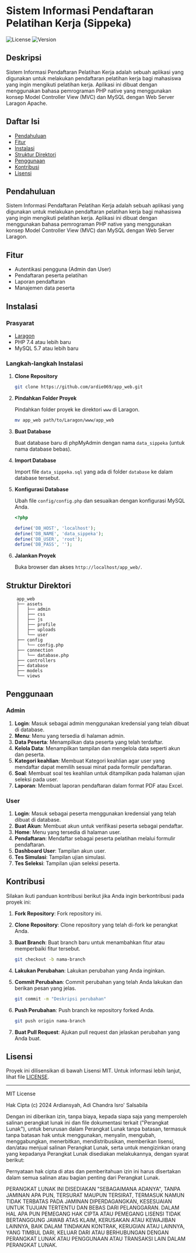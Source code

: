 # Sistem Informasi Pendaftaran Pelatihan Kerja (Sippeka)

![License](https://img.shields.io/badge/license-MIT-blue.svg)
![Version](https://img.shields.io/badge/version-1.0.0-green.svg)

## Deskripsi

Sistem Informasi Pendaftaran Pelatihan Kerja adalah sebuah aplikasi yang digunakan
untuk melakukan pendaftaran pelatihan kerja bagi mahasiswa yang ingin mengikuti
pelatihan kerja. Aplikasi ini dibuat dengan menggunakan bahasa pemrograman
PHP native yang menggunakan konsep Model Controller View (MVC) dan MySQL dengan Web Server Laragon Apache.

## Daftar Isi

- [Pendahuluan](#pendahuluan)
- [Fitur](#fitur)
- [Instalasi](#instalasi)
- [Struktur Direktori](#struktur-direktori)
- [Penggunaan](#penggunaan)
- [Kontribusi](#kontribusi)
- [Lisensi](#lisensi)

## Pendahuluan

Sistem Informasi Pendaftaran Pelatihan Kerja adalah sebuah aplikasi yang digunakan
untuk melakukan pendaftaran pelatihan kerja bagi mahasiswa yang ingin mengikuti
pelatihan kerja. Aplikasi ini dibuat dengan menggunakan bahasa pemrograman
PHP native yang menggunakan konsep Model Controller View (MVC) dan MySQL dengan Web Server Laragon.

## Fitur

- Autentikasi pengguna (Admin dan User)
- Pendaftaran peserta pelatihan
- Laporan pendaftaran
- Manajemen data peserta

## Instalasi

### Prasyarat

- [Laragon](https://laragon.org/download/)
- PHP 7.4 atau lebih baru
- MySQL 5.7 atau lebih baru

### Langkah-langkah Instalasi

1. **Clone Repository**

    ```bash
    git clone https://github.com/ardie069/app_web.git
    ```

2. **Pindahkan Folder Proyek**

    Pindahkan folder proyek ke direktori `www` di Laragon.

    ```bash
    mv app_web path/to/Laragon/www/app_web
    ```

3. **Buat Database**

    Buat database baru di phpMyAdmin dengan nama `data_sippeka` (untuk nama database bebas).

4. **Import Database**

    Import file `data_sippeka.sql` yang ada di folder `database` ke dalam database tersebut.

5. **Konfigurasi Database**

    Ubah file `config/config.php` dan sesuaikan dengan konfigurasi MySQL Anda.

    ```php
    <?php

    define('DB_HOST', 'localhost');
    define('DB_NAME', 'data_sippeka');
    define('DB_USER', 'root');
    define('DB_PASS', '');

    ```

6. **Jalankan Proyek**

    Buka browser dan akses `http://localhost/app_web/`.

## Struktur Direktori

```plaintext
    app_web
    ├── assets
    │   ├── admin
    │   ├── css
    │   ├── js
    │   ├── profile
    │   ├── uploads
    │   └── user
    ├── config
    │   └── config.php
    ├── connection
    │   └── database.php
    ├── controllers
    ├── database
    ├── models
    └── views
```

## Penggunaan

### Admin

1. **Login**: Masuk sebagai admin menggunakan kredensial yang telah dibuat di database.
2. **Menu**: Menu yang tersedia di halaman admin.
3. **Data Peserta**: Menampilkan data peserta yang telah terdaftar.
4. **Kelola Data**: Menampilkan tampilan dan mengelola data seperti akun dan peserta.
5. **Kategori keahlian**: Membuat Kategori keahlian agar user yang mendaftar dapat memilih sesuai minat pada formulir pendaftaran.
6. **Soal**: Membuat soal tes keahlian untuk ditampilkan pada halaman ujian seleksi pada user.
7. **Laporan**: Membuat laporan pendaftaran dalam format PDF atau Excel.

### User

1. **Login**: Masuk sebagai peserta menggunakan kredensial yang telah dibuat di database.
2. **Buat Akun**: Membuat akun untuk verifikasi peserta sebagai pendaftar.
3. **Home**: Menu yang tersedia di halaman user.
4. **Pendaftaran**: Mendaftar sebagai peserta pelatihan melalui formulir pendaftaran.
5. **Dashboard User**: Tampilan akun user.
6. **Tes Simulasi**: Tampilan ujian simulasi.
7. **Tes Seleksi**: Tampilan ujian seleksi peserta.

## Kontribusi

Silakan ikuti panduan kontribusi berikut jika Anda ingin berkontribusi pada proyek ini:

1. **Fork Repository**: Fork repository ini.
2. **Clone Repository**: Clone repository yang telah di-fork ke perangkat Anda.
3. **Buat Branch**: Buat branch baru untuk menambahkan fitur atau memperbaiki fitur tersebut.

    ```bash
    git checkout -b nama-branch

4. **Lakukan Perubahan**: Lakukan perubahan yang Anda inginkan.
5. **Commit Perubahan**: Commit perubahan yang telah Anda lakukan dan berikan pesan yang jelas.

    ```bash
    git commit -m "Deskripsi perubahan"

6. **Push Perubahan**: Push branch ke repository forked Anda.

    ```bash
    git push origin nama-branch

7. **Buat Pull Request**: Ajukan pull request dan jelaskan perubahan yang Anda buat.

## Lisensi

Proyek ini dilisensikan di bawah Lisensi MIT. Untuk informasi lebih lanjut, lihat file [LICENSE](LICENSE).

---

MIT License

Hak Cipta (c) 2024 Ardiansyah, Adi Chandra Isro' Salsabila

Dengan ini diberikan izin, tanpa biaya, kepada siapa saja yang memperoleh salinan perangkat lunak ini dan file dokumentasi terkait (\"Perangkat Lunak\"), untuk berurusan dalam Perangkat Lunak tanpa batasan, termasuk tanpa batasan hak untuk menggunakan, menyalin, mengubah, menggabungkan, menerbitkan, mendistribusikan, memberikan lisensi, dan/atau menjual salinan Perangkat Lunak, serta untuk mengizinkan orang yang kepadanya Perangkat Lunak disediakan melakukannya, dengan syarat berikut:

Pernyataan hak cipta di atas dan pemberitahuan izin ini harus disertakan dalam semua salinan atau bagian penting dari Perangkat Lunak.

PERANGKAT LUNAK INI DISEDIAKAN "SEBAGAIMANA ADANYA", TANPA JAMINAN APA PUN, TERSURAT MAUPUN TERSIRAT, TERMASUK NAMUN TIDAK TERBATAS PADA JAMINAN DIPERDAGANGKAN, KESESUAIAN UNTUK TUJUAN TERTENTU DAN BEBAS DARI PELANGGARAN. DALAM HAL APA PUN PEMEGANG HAK CIPTA ATAU PEMEGANG LISENSI TIDAK BERTANGGUNG JAWAB ATAS KLAIM, KERUSAKAN ATAU KEWAJIBAN LAINNYA, BAIK DALAM TINDAKAN KONTRAK, KERUGIAN ATAU LAINNYA, YANG TIMBUL DARI, KELUAR DARI ATAU BERHUBUNGAN DENGAN PERANGKAT LUNAK ATAU PENGGUNAAN ATAU TRANSAKSI LAIN DALAM PERANGKAT LUNAK.

